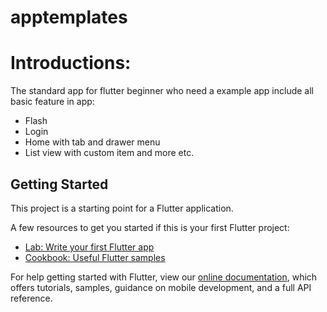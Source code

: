 # apptemplates

# Introductions:

The standard app for flutter beginner who need a example app include all basic feature in app: 
- Flash 
- Login
- Home with tab and drawer menu 
- List view with custom item 
and more etc.

## Getting Started

This project is a starting point for a Flutter application.

A few resources to get you started if this is your first Flutter project:

- [Lab: Write your first Flutter app](https://flutter.dev/docs/get-started/codelab)
- [Cookbook: Useful Flutter samples](https://flutter.dev/docs/cookbook)

For help getting started with Flutter, view our 
[online documentation](https://flutter.dev/docs), which offers tutorials, 
samples, guidance on mobile development, and a full API reference.
